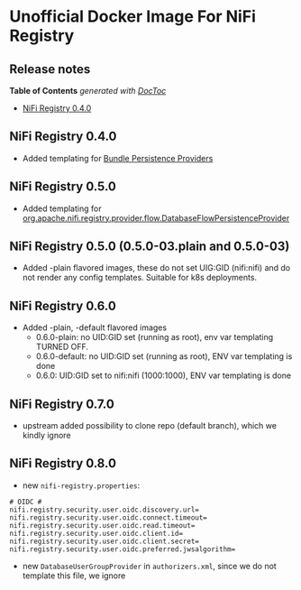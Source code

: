 # Unofficial Docker Image For NiFi Registry

## Release notes

<!-- START doctoc generated TOC please keep comment here to allow auto update -->
<!-- DON'T EDIT THIS SECTION, INSTEAD RE-RUN doctoc TO UPDATE -->
**Table of Contents**  *generated with [DocToc](https://github.com/thlorenz/doctoc)*

- [NiFi Registry 0.4.0](#nifi-registry-040)

<!-- END doctoc generated TOC please keep comment here to allow auto update -->

## NiFi Registry 0.4.0 
 - Added templating for [Bundle Persistence Providers](README.md#bundle-persistence-providers-configuration) 

## NiFi Registry 0.5.0 
 - Added templating for [org.apache.nifi.registry.provider.flow.DatabaseFlowPersistenceProvider](README.md#) 

## NiFi Registry 0.5.0 (0.5.0-03.plain and 0.5.0-03)
 - Added -plain flavored images, these do not set UIG:GID (nifi:nifi) and do not render any config templates. Suitable for k8s deployments.

## NiFi Registry 0.6.0
 - Added -plain, -default flavored images
    - 0.6.0-plain: no UID:GID set (running as root), env var templating TURNED OFF.
    - 0.6.0-default: no UID:GID set (running as root), ENV var templating is done
    - 0.6.0: UID:GID set to nifi:nifi (1000:1000), ENV var templating is done 

## NiFi Registry 0.7.0
 - upstream added possibility to clone repo (default branch), which we kindly ignore

## NiFi Registry 0.8.0
 - new `nifi-registry.properties`:
  ```
# OIDC #
nifi.registry.security.user.oidc.discovery.url=
nifi.registry.security.user.oidc.connect.timeout=
nifi.registry.security.user.oidc.read.timeout=
nifi.registry.security.user.oidc.client.id=
nifi.registry.security.user.oidc.client.secret=
nifi.registry.security.user.oidc.preferred.jwsalgorithm=
  ```
 - new `DatabaseUserGroupProvider` in `authorizers.xml`, since we do not template this file, we ignore